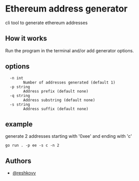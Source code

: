 # Ethereum address generator

cli tool to generate ethereum addresses


## How it works

Run the program in the terminal and/or add generator options.

## options



```
  -n int
    	Number of addresses generated (default 1)
  -p string
    	Address prefix (default none)
  -q string
    	Address substring (default none)
  -s string
    	Address suffix (default none)
```
## example

generate 2 addresses starting with '0xee' and ending with 'c'
```
go run . -p ee -s c -n 2
```
## Authors

- [@reshkovv](https://github.com/reshkovv)

